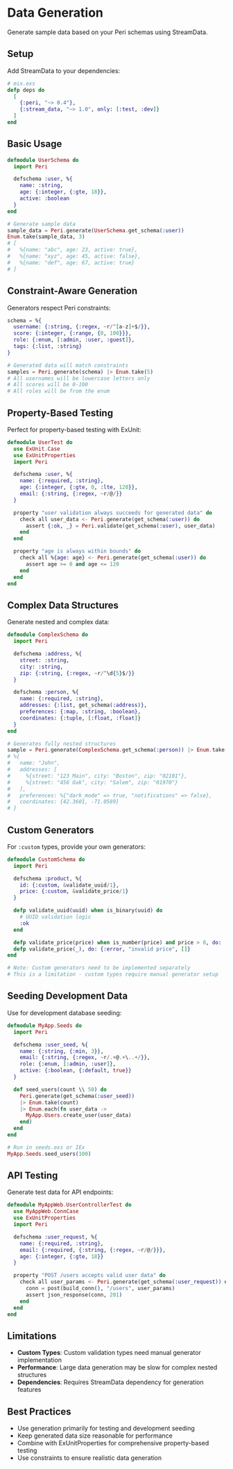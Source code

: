 # Data Generation

Generate sample data based on your Peri schemas using StreamData.

## Setup

Add StreamData to your dependencies:

```elixir
# mix.exs
defp deps do
  [
    {:peri, "~> 0.4"},
    {:stream_data, "~> 1.0", only: [:test, :dev]}
  ]
end
```

## Basic Usage

```elixir
defmodule UserSchema do
  import Peri

  defschema :user, %{
    name: :string,
    age: {:integer, {:gte, 18}},
    active: :boolean
  }
end

# Generate sample data
sample_data = Peri.generate(UserSchema.get_schema(:user))
Enum.take(sample_data, 3)
# [
#   %{name: "abc", age: 23, active: true},
#   %{name: "xyz", age: 45, active: false},
#   %{name: "def", age: 67, active: true}
# ]
```

## Constraint-Aware Generation

Generators respect Peri constraints:

```elixir
schema = %{
  username: {:string, {:regex, ~r/^[a-z]+$/}},
  score: {:integer, {:range, {0, 100}}},
  role: {:enum, [:admin, :user, :guest]},
  tags: {:list, :string}
}

# Generated data will match constraints
samples = Peri.generate(schema) |> Enum.take(5)
# All usernames will be lowercase letters only
# All scores will be 0-100
# All roles will be from the enum
```

## Property-Based Testing

Perfect for property-based testing with ExUnit:

```elixir
defmodule UserTest do
  use ExUnit.Case
  use ExUnitProperties
  import Peri

  defschema :user, %{
    name: {:required, :string},
    age: {:integer, {:gte, 0, :lte, 120}},
    email: {:string, {:regex, ~r/@/}}
  }

  property "user validation always succeeds for generated data" do
    check all user_data <- Peri.generate(get_schema(:user)) do
      assert {:ok, _} = Peri.validate(get_schema(:user), user_data)
    end
  end

  property "age is always within bounds" do
    check all %{age: age} <- Peri.generate(get_schema(:user)) do
      assert age >= 0 and age <= 120
    end
  end
end
```

## Complex Data Structures

Generate nested and complex data:

```elixir
defmodule ComplexSchema do
  import Peri

  defschema :address, %{
    street: :string,
    city: :string,
    zip: {:string, {:regex, ~r/^\d{5}$/}}
  }

  defschema :person, %{
    name: {:required, :string},
    addresses: {:list, get_schema(:address)},
    preferences: {:map, :string, :boolean},
    coordinates: {:tuple, [:float, :float]}
  }
end

# Generates fully nested structures
sample = Peri.generate(ComplexSchema.get_schema(:person)) |> Enum.take(1) |> hd()
# %{
#   name: "John",
#   addresses: [
#     %{street: "123 Main", city: "Boston", zip: "02101"},
#     %{street: "456 Oak", city: "Salem", zip: "01970"}
#   ],
#   preferences: %{"dark_mode" => true, "notifications" => false},
#   coordinates: {42.3601, -71.0589}
# }
```

## Custom Generators

For `:custom` types, provide your own generators:

```elixir
defmodule CustomSchema do
  import Peri

  defschema :product, %{
    id: {:custom, &validate_uuid/1},
    price: {:custom, &validate_price/1}
  }

  defp validate_uuid(uuid) when is_binary(uuid) do
    # UUID validation logic
    :ok
  end

  defp validate_price(price) when is_number(price) and price > 0, do: :ok
  defp validate_price(_), do: {:error, "invalid price", []}
end

# Note: Custom generators need to be implemented separately
# This is a limitation - custom types require manual generator setup
```

## Seeding Development Data

Use for development database seeding:

```elixir
defmodule MyApp.Seeds do
  import Peri

  defschema :user_seed, %{
    name: {:string, {:min, 3}},
    email: {:string, {:regex, ~r/.+@.+\..+/}},
    role: {:enum, [:admin, :user]},
    active: {:boolean, {:default, true}}
  }

  def seed_users(count \\ 50) do
    Peri.generate(get_schema(:user_seed))
    |> Enum.take(count)
    |> Enum.each(fn user_data ->
      MyApp.Users.create_user(user_data)
    end)
  end
end

# Run in seeds.exs or IEx
MyApp.Seeds.seed_users(100)
```

## API Testing

Generate test data for API endpoints:

```elixir
defmodule MyAppWeb.UserControllerTest do
  use MyAppWeb.ConnCase
  use ExUnitProperties
  import Peri

  defschema :user_request, %{
    name: {:required, :string},
    email: {:required, {:string, {:regex, ~r/@/}}},
    age: {:integer, {:gte, 18}}
  }

  property "POST /users accepts valid user data" do
    check all user_params <- Peri.generate(get_schema(:user_request)) do
      conn = post(build_conn(), "/users", user_params)
      assert json_response(conn, 201)
    end
  end
end
```

## Limitations

- **Custom Types**: Custom validation types need manual generator implementation
- **Performance**: Large data generation may be slow for complex nested structures
- **Dependencies**: Requires StreamData dependency for generation features

## Best Practices

- Use generation primarily for testing and development seeding
- Keep generated data size reasonable for performance
- Combine with ExUnitProperties for comprehensive property-based testing
- Use constraints to ensure realistic data generation